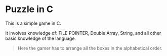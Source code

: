 # Puzzle in C

This is a simple game in C.

It involves knowledge of: FILE POINTER, Double Array, String, and all other basic knowledge of the language.

> Here the gamer has to arrange all the boxes in the alphabetical order.
